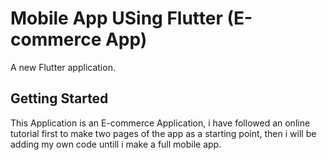 # Mobile App USing Flutter (E-commerce App)

A new Flutter application.

## Getting Started

This Application is an E-commerce Application, i have followed an online tutorial first to make two pages of the app as a starting point, then i will be adding my own code untill i make a full mobile app. 
